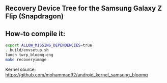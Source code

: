 ## Recovery Device Tree for the Samsung Galaxy Z Flip (Snapdragon)

## How-to compile it:

```sh
export ALLOW_MISSING_DEPENDENCIES=true
. build/envsetup.sh
lunch twrp_bloomq-eng
make recoveryimage
```

Kernel source:
https://github.com/mohammad92/android_kernel_samsung_bloomq
